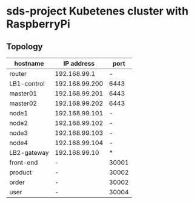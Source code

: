 # sds-project  Kubetenes cluster with RaspberryPi

## Topology

| hostname  |  IP address | port |  
| --- | --- | --- |
| router | 192.168.99.1 |  - |  
| LB1-control | 192.168.99.200 | 6443 |  
| master01 | 192.168.99.201 | 6443 |
| master02 | 192.168.99.202 | 6443 |
| node1 | 192.168.99.101 | - |
| node2 | 192.168.99.102 | - |
| node3 | 192.168.99.103 | - |
| node4 | 192.168.99.104 | - |
| LB2-gateway | 192.168.99.10 | * |
| front-end | - | 30001 |
| product | - | 30002 | 
| order | - | 30002 | 
| user | - | 30004 |
